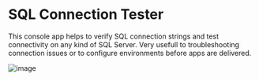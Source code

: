 # SQL Connection Tester
This console app helps to verify SQL connection strings and test connectivity on any kind of SQL Server.
Very usefull to troubleshooting connection issues or to configure environments before apps are delivered.

![image](https://user-images.githubusercontent.com/17268332/112715600-719f8e80-8ee1-11eb-9050-8dbe4d9a7b88.png)

